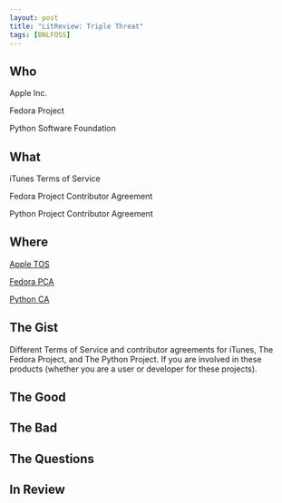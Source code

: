 ```yaml
---
layout: post
title: "LitReview: Triple Threat"
tags: [BNLFOSS]
---
```


## Who
Apple Inc.

Fedora Project

Python Software Foundation

## What
iTunes Terms of Service

Fedora Project Contributor Agreement

Python Project Contributor Agreement

## Where
[Apple TOS](https://www.apple.com/legal/internet-services/itunes/us/terms.html)

[Fedora PCA](https://fedoraproject.org/wiki/Legal:Fedora_Project_Contributor_Agreement)

[Python CA](http://legacy.python.org/psf/contrib/contrib-form/contributor-agreement.pdf)


## The Gist
Different Terms of Service and contributor agreements for iTunes, The Fedora
Project, and The Python Project. If you are involved in these products
(whether you are a user or developer for these projects).

## The Good

## The Bad

## The Questions

## In Review
